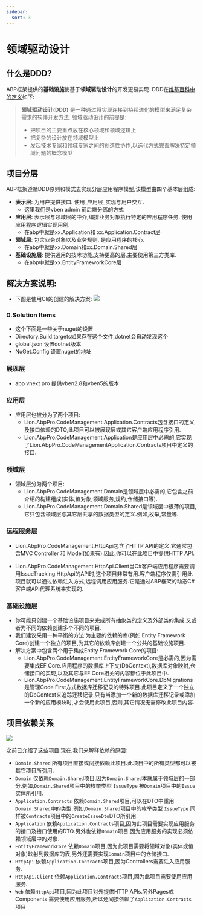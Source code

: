 ```yaml
---
sidebar:
  sort: 3
---
```


# 领域驱动设计
## 什么是DDD?
ABP框架提供的**基础设施**使基于**领域驱动设计**的开发更易实现. DDD在[维基百科中的定义](https://zh.wikipedia.org/wiki/%E5%9F%9F%E9%A9%B1%E5%8A%A8%E5%BC%80%E5%8F%91)如下:
> **领域驱动设计(DDD)** 是一种通过将实现连接到持续进化的模型来满足复杂需求的软件开发方法. 领域驱动设计的前提是:
>
> + 把项目的主要重点放在核心领域和领域逻辑上
> + 把复杂的设计放在领域模型上
> + 发起技术专家和领域专家之间的创造性协作,以迭代方式完善解决特定领域问题的概念模型

## 项目分层
ABP框架遵循DDD原则和模式去实现分层应用程序模型,该模型由四个基本层组成:
+ **表示层**: 为用户提供接口. 使用_应用层_实现与用户交互.
    - 这里我们是vben admin 前后端分离的方式
+ **应用层**: 表示层与领域层的中介,编排业务对象执行特定的应用程序任务. 使用应用程序逻辑实现用例.
    - 在abp中就是xx.Application和 xx.Application.Contract层
+ **领域层**: 包含业务对象以及业务规则. 是应用程序的核心.
    - 在abp中就是xx.Domain和xx.Domain.Shared层
+ **基础设施层**: 提供通用的技术功能,支持更高的层,主要使用第三方类库.
    - 在abp中就是xx.EntityFrameworkCore层

## 解决方案说明:
* 下图是使用Cli的创建的解决方案:
![](https://lion-foods.oss-cn-beijing.aliyuncs.com/vben5/app.png)
### 0.Solution Items
* 这个下面是一些关于nuget的设置
* Directory.Build.targets如果存在这个文件,dotnet会自动发现这个
* global.json 设置dotnet版本
* NuGet.Config 设置nuget的地址
### 展现层
* abp vnext pro 提供vben2.8和vben5的版本
### 应用层
* 应用层也被分为了两个项目:
    - Lion.AbpPro.CodeManagement.Application.Contracts包含接口的定义及接口依赖的DTO,此项目可以被展现层或其它客户端应用程序引用.
    - Lion.AbpPro.CodeManagement.Application是应用层中必需的,它实现了Lion.AbpPro.CodeManagementApplication.Contracts项目中定义的接口.
### 领域层
* 领域层分为两个项目:
    - Lion.AbpPro.CodeManagement.Domain是领域层中必需的,它包含之前介绍的构建组成(实体,值对象,领域服务,规约,仓储接口等).
    - Lion.AbpPro.CodeManagement.Domain.Shared是领域层中很薄的项目,它只包含领域层与其它层共享的数据类型的定义.例如,枚举,常量等.
### 远程服务层
* Lion.AbpPro.CodeManagement.HttpApi包含了HTTP API的定义.它通常包含MVC Controller 和 Model(如果有).因此,你可以在此项目中提供HTTP API.
- Lion.AbpPro.CodeManagement.HttpApi.Client当C#客户端应用程序需要调用IssueTracking.HttpApi的API时,这个项目非常有用.客户端程序仅需引用此项目就可以通过依赖注入方式,远程调用应用服务.它是通过ABP框架的动态C#客户端API代理系统来实现的.
### 基础设施层
* 你可能只创建一个基础设施项目来完成所有抽象类的定义及外部类的集成,又或者为不同的依赖创建多个不同的项目.
* 我们建议采用一种平衡的方法:为主要的依赖的库(例如 Entity Framework Core)创建一个独立的项目,为其它的依赖库创建一个公共的基础设施项目.
* 解决方案中包含两个用于集成Entity Framework Core的项目:
    - Lion.AbpPro.CodeManagement.EntityFrameworkCore是必需的,因为需要集成EF Core.应用程序的数据库上下文(DbContext),数据库对象映射,仓储接口的实现,以及其它与EF Core相关的内容都位于此项目中.
    - Lion.AbpPro.CodeManagement.EntityFrameworkCore.DbMigrations是管理Code First方式数据库迁移记录的特殊项目.此项目定义了一个独立的DbContext来追踪迁移记录.只有当添加一个新的数据库迁移记录或添加一个新的应用模块时,才会使用此项目,否则,其它情况无需修改此项目内容.
## 项目依赖关系
![](https://lion-foods.oss-cn-beijing.aliyuncs.com/vben5/project.png)

之前已介绍了这些项目.现在,我们来解释依赖的原因:

+ `Domain.Shared` 所有项目直接或间接依赖此项目.此项目中的所有类型都可以被其它项目所引用.
+ `Domain` 仅依赖`Domain.Shared`项目,因为`Domain.Shared`本就属于领域层的一部分.例如,`Domain.Shared`项目中的枚举类型 `IssueType` 被`Domain`项目中的`Issue`实体所引用.
+ `Application.Contracts` 依赖`Domain.Shared`项目,可以在DTO中重用`Domain.Shared`中的类型.例如,`Domain.Shared`项目中的枚举类型 `IssueType` 同样被`Contracts`项目中的`CreateIssueDto`DTO所引用.
+ `Application` 依赖`Application.Contracts`项目,因为此项目需要实现应用服务的接口及接口使用的DTO.另外也依赖`Domain`项目,因为应用服务的实现必须依赖领域层中的对象.
+ `EntityFrameworkCore` 依赖`Domain`项目,因为此项目需要将领域对象(实体或值对象)映射到数据库的表,另外还需要实现`Domain`项目中的仓储接口.
+ `HttpApi` 依赖`Application.Contracts`项目,因为Controllers需要注入应用服务.
+ `HttpApi.Client` 依赖`Application.Contracts`项目,因为此项目需要使用应用服务.
+ `Web` 依赖`HttpApi`项目,因为此项目对外提供HTTP APIs.另外Pages或Components 需要使用应用服务,所以还间接依赖了`Application.Contracts`项目
